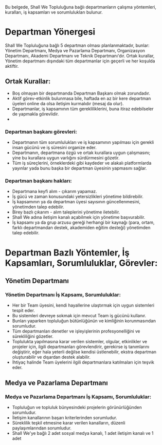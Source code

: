 Bu belgede, Shall We Topluluğuna bağlı departmanların çalışma yöntemleri, kuralları, iş kapsamları ve sorumlulukları bulunur.

# Departman Yönergesi
Shall We Topluluğuna bağlı 5 departman olması planlanmaktadır, bunlar: Yönetim Departmanı, Medya ve Pazarlama Departmanı, Organizasyon Departmanı, Akademi Departmanı ve Teknik Departmanı'dır.
Ortak kurallar, Yönetim departmanı dışındaki tüm departmanlar için geçerli ve her koşulda aktiftir. 

## Ortak Kurallar:
- Boş olmayan bir departmanda Departman Başkanı olmak zorundadır.
- Aktif görev-etkinlik bulunmasa bile, haftada en az bir kere departman üyeleri online da olsa iletişim kurmalıdır (mesaj da olur).
- Departmanlar, iş kapsamının tüm gerekliliklerini, buna itiraz edebilseler de yapmakla görevlidir.
- 

### Departman başkanı görevleri:
- Departmanın tüm sorumlulukları ve iş kapsamının yapılması için gerekli insan gücünü ve iş süresini organize eder.
- Departmanın, departmana özgü ve ortak kurallara uygun çalışmasını; yine bu kurallara uygun varlığını sürdürmesini gözetir.
- Tüm iş süreçlerini, örneklerdeki gibi kaydeder ve alakalı platformlarda yayınlar yada bunu başka bir departman üyesinin yapmasını sağlar.

### Departman başkanı hakları:
- Departmana keyfi alım - çıkarım yapamaz.
- İş gücü ve zaman konusundaki yetersizlikleri yönetime bildirebilir.
- İş kapsamının ya da departman üyesi sayısının güncellenmesini, yönetimden talep edebilir.
- Birey bazlı çıkarım - alım taleplerini yönetime iletebilir.
- Shall We adına iletişim kanalı açabilmek için yönetime başvurabilir.
- İş kapsamı ya da grup arzusu gereği herhangi bir kaynağı (para, ortam, farklı departmandan destek, akademiden eğitim desteği) yönetimden talep edebilir.

# Departman Bazlı Yöntemler, İş Kapsamları, Sorumluluklar, Görevler:

## Yönetim Departmanı

### Yönetim Departmanı İş Kapsamı, Sorumluluklar:
- Her bir Team üyesini, kendi hayallerine ulaştırmak için uygun sistemleri tespit eder.
- Bu sistemleri devreye sokmak için mevcut Team iş gücünü kullanır.
- Bunları yaparken topluluğun bütünlüğünün ve kimliğinin korunmasından sorumludur.
- Tüm departmanları denetler ve işleyişlerinin profesyonelliğini ve sürekliliğini gözetler.
- Toplulukta yapılmasına karar verilen sistemler, olgular, etkinlikler ve projeler için, ilgili departmanları görevlendirir, gerekirse iş tanımlarını değiştirir, eğer hala yeterli değilse kendisi üstlenebilir, ekstra departman oluşturabilir ve dışardan destek alabilir.
- İhtiyaç halinde Team üyelerini ilgili departmanlara katılmaları için teşvik eder.

## Medya ve Pazarlama Departmanı

### Medya ve Pazarlama Departmanı İş Kapsamı, Sorumluluklar:
- Topluluğun ve topluluk bünyesindeki projelerin görünürlüğünden sorumludur.
- İletişim kanallarının başarı kriterlerinden sorumludur.
- Süreklilik teşkil etmesine karar verilen kanalların, düzenli paylaşımlarından sorumludur.
- Shall We'ye bağlı 2 adet sosyal medya kanalı, 1 adet iletişim kanalı ve 1 adet 






